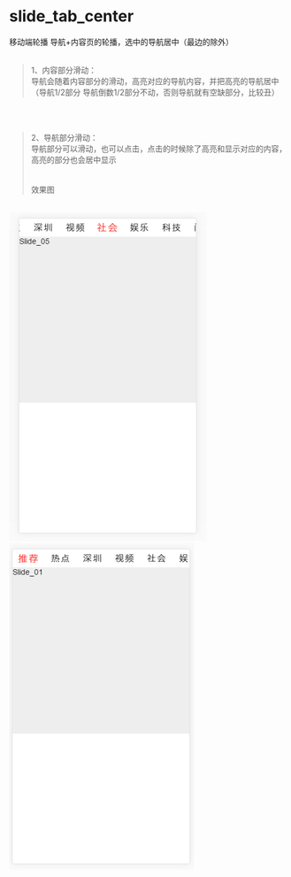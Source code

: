 # slide_tab_center
移动端轮播  导航+内容页的轮播，选中的导航居中（最边的除外）<br/>
<br/>
> 1、内容部分滑动：<br/>
导航会随着内容部分的滑动，高亮对应的导航内容，并把高亮的导航居中（导航1/2部分 导航倒数1/2部分不动，否则导航就有空缺部分，比较丑）<br/>
<br/>
<br/>

> 2、导航部分滑动：<br/>
导航部分可以滑动，也可以点击，点击的时候除了高亮和显示对应的内容，高亮的部分也会居中显示<br/>
<br/><br/>
> 效果图<br/>
<br/>
<img src='./1.png'><img src='./2.png'>



